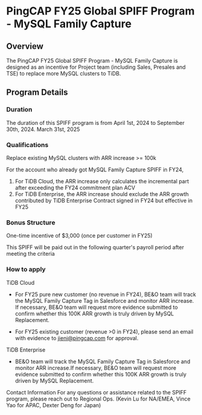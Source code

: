 # PingCAP FY25 Global SPIFF Program - MySQL Family Capture

## Overview

The PingCAP FY25 Global SPIFF Program - MySQL Family Capture is designed as an incentive for Project team (including Sales, Presales and TSE) to replace more MySQL clusters to TiDB.

## Program Details

### Duration
The duration of this SPIFF program is from April 1st, 2024 to September 30th, 2024. March 31st, 2025

### Qualifications
Replace existing MySQL clusters with ARR increase >= 100k

For the account who already got MySQL Family Capture SPIFF in FY24,
1. For TiDB Cloud, the ARR increase only calculates the incremental part after exceeding the FY24 commitment plan ACV
2. For TiDB Enterprise, the ARR increase should exclude the ARR growth contributed by TiDB Enterprise Contract signed in FY24 but effective in FY25

### Bonus Structure
One-time incentive of $3,000 (once per customer in FY25)

This SPIFF will be paid out in the following quarter's payroll period after meeting the criteria

### How to apply
TiDB Cloud
- For FY25 pure new customer (no revenue in FY24), BE&O team will track the MySQL Family Capture Tag in Salesforce and monitor ARR increase. If necessary, BE&O team will request more evidence submitted to confirm whether this 100K ARR growth is truly driven by MySQL Replacement.

- For FY25 existing customer (revenue >0 in FY24), please send an email with evidence to jieni@pingcap.com for approval.

TiDB Enterprise
- BE&O team will track the MySQL Family Capture Tag in Salesforce and monitor ARR increase.If necessary, BE&O team will request more evidence submitted to confirm whether this 100K ARR growth is truly driven by MySQL Replacement.

Contact Information
For any questions or assistance related to the SPIFF program, please reach out to Regional Ops. (Kevin Lu for NA/EMEA, Vince Yao for APAC, Dexter Deng for Japan)
